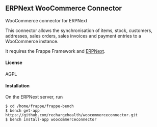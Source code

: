 ## ERPNext WooCommerce Connector

WooCommerce connector for ERPNext

This connector allows the synchronisation of items, stock, customers, addresses, sales orders, sales invoices and payment entries to a WooCommerce instance.

It requires the Frappe Framework and [ERPNext](https://erpnext.org).

#### License

AGPL

#### Installation

On the ERPNext server, run

    $ cd /home/frappe/frappe-bench
	$ bench get-app https://github.com/rechargehealth/woocommerceconnector.git
	$ bench install-app woocommerceconnector
